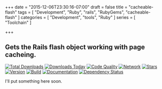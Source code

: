 +++
date = "2015-12-06T23:30:16-07:00"
draft = false
title = "cacheable-flash"
tags = [ "Development", "Ruby", "rails", "RubyGems", "cacheable-flash" ]
categories = [ "Development", "tools", "Ruby" ]
series = [ "Toolchain" ]

+++

## Gets the Rails flash object working with page cacheing.
   
[![Total Downloads](https://img.shields.io/gem/rt/cacheable_flash.svg)](https://github.com/pboling/cacheable-flash)
[![Downloads Today](https://img.shields.io/gem/rd/cacheable_flash.svg)](https://github.com/pboling/cacheable-flash)
[![Code Quality](https://img.shields.io/codeclimate/github/pboling/cacheable-flash.svg)](https://codeclimate.com/github/pboling/cacheable-flash)
[![Network](https://img.shields.io/github/forks/pboling/cacheable-flash.svg?style=social)](https://github.com/pboling/cacheable-flash/network)
[![Stars](https://img.shields.io/github/stars/pboling/cacheable-flash.svg?style=social)](https://github.com/pboling/cacheable-flash/stargazers)
[![Version](https://img.shields.io/gem/v/cacheable_flash.svg)](https://rubygems.org/gems/cacheable_flash)
[![Build](https://img.shields.io/travis/pboling/cacheable-flash.svg)](https://travis-ci.org/pboling/cacheable-flash)
[![Documentation](http://inch-ci.org/github/pboling/cacheable-flash.png)](http://inch-ci.org/github/pboling/cacheable-flash)
[![Dependency Status](https://gemnasium.com/pboling/cacheable-flash.png)](https://gemnasium.com/pboling/cacheable-flash)

I'll put something here soon.
